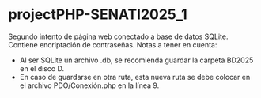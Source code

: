 # projectPHP-SENATI2025_1
Segundo intento de página web conectado a base de datos SQLite. Contiene encriptación de contraseñas.
Notas a tener en cuenta:
  - Al ser SQLite un archivo .db, se recomienda guardar la carpeta BD2025 en el disco D.
  - En caso de guardarse en otra ruta, esta nueva ruta se debe colocar en el archivo PDO/Conexión.php en la línea 9.
